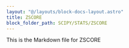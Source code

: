 ```yaml
---
layout: "@/layouts/block-docs-layout.astro"
title: ZSCORE
block_folder_path: SCIPY/STATS/ZSCORE
---
```


This is the Markdown file for ZSCORE

